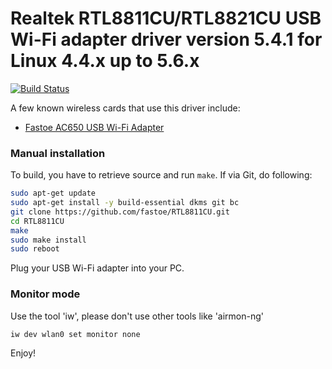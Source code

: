 # Realtek RTL8811CU/RTL8821CU USB Wi-Fi adapter driver version 5.4.1 for Linux 4.4.x up to 5.6.x

[![Build Status](https://travis-ci.com/fastoe/RTL8811CU.svg?branch=master)](https://travis-ci.com/fastoe/RTL8811CU)

A few known wireless cards that use this driver include:
* [Fastoe AC650 USB Wi-Fi Adapter](https://amzn.to/2KR1Lxi)

### Manual installation

To build, you have to retrieve source and run `make`.
If via Git, do following:

```bash
sudo apt-get update
sudo apt-get install -y build-essential dkms git bc
git clone https://github.com/fastoe/RTL8811CU.git
cd RTL8811CU
make
sudo make install
sudo reboot
```

Plug your USB Wi-Fi adapter into your PC.

### Monitor mode
Use the tool 'iw', please don't use other tools like 'airmon-ng'
```
iw dev wlan0 set monitor none
```

Enjoy!
